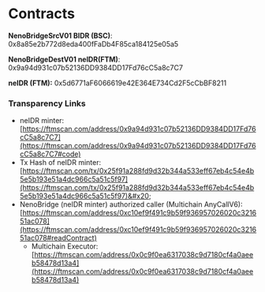 # Contracts

**NenoBridgeSrcV01 BIDR (BSC)**: 0x8a85e2b772d8eda400fFaDb4F85ca184125e05a5

**NenoBridgeDestV01 neIDR(FTM)**: 0x9a94d931c07b52136DD9384DD17Fd76cC5a8c7C7

**neIDR (FTM):** 0x5d6771aF6066619e42E364E734Cd2F5cCbBF8211



### Transparency Links

* neIDR minter: [https://ftmscan.com/address/0x9a94d931c07b52136DD9384DD17Fd76cC5a8c7C7](https://ftmscan.com/address/0x9a94d931c07b52136DD9384DD17Fd76cC5a8c7C7#code)
* Tx Hash of neIDR minter: [https://ftmscan.com/tx/0x25f91a288fd9d32b344a533eff67eb4c54e4b5e5b193e51a4dc966c5a51c5f97](https://ftmscan.com/tx/0x25f91a288fd9d32b344a533eff67eb4c54e4b5e5b193e51a4dc966c5a51c5f97)&#x20;
* NenoBridge (neIDR minter) authorized caller (Multichain AnyCallV6): [https://ftmscan.com/address/0xc10ef9f491c9b59f936957026020c321651ac078](https://ftmscan.com/address/0xc10ef9f491c9b59f936957026020c321651ac078#readContract)
  * Multichain Executor: [https://ftmscan.com/address/0x0c9f0ea6317038c9d7180cf4a0aeeb58478d13a4](https://ftmscan.com/address/0x0c9f0ea6317038c9d7180cf4a0aeeb58478d13a4)

